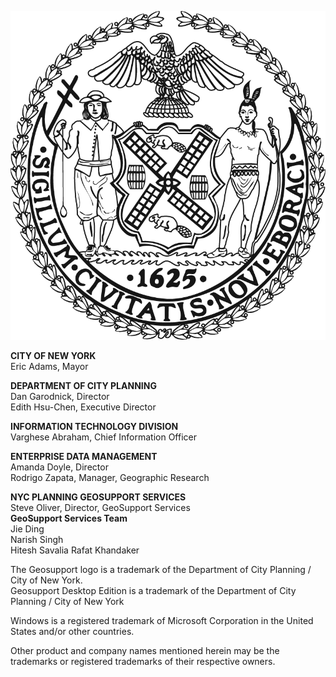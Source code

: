 
![NYCSeal >](img/nyc_seal.png "NYC Logo")

**CITY OF NEW YORK**  
Eric Adams, Mayor  

**DEPARTMENT OF CITY PLANNING**  
Dan Garodnick, Director  
Edith Hsu-Chen, Executive Director   

**INFORMATION TECHNOLOGY DIVISION**  
Varghese Abraham, Chief Information Officer  

**ENTERPRISE DATA MANAGEMENT**  
Amanda Doyle, Director  
Rodrigo Zapata, Manager, Geographic Research  

**NYC PLANNING GEOSUPPORT SERVICES**  
Steve Oliver, Director, GeoSupport Services  
**GeoSupport Services Team**  
Jie Ding   
Narish Singh  
Hitesh Savalia 
Rafat Khandaker 

The Geosupport logo is a trademark of the Department of City Planning / City of New York.  
Geosupport Desktop Edition is a trademark of the Department of City Planning / City of New York 

Windows is a registered trademark of Microsoft Corporation in the United States and/or other countries. 

Other product and company names mentioned herein may be the trademarks or registered trademarks of their respective owners. 
